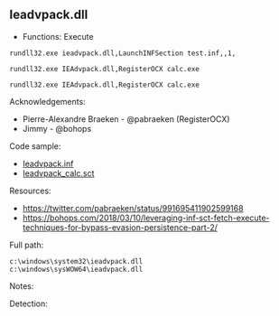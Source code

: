 ## Ieadvpack.dll

* Functions: Execute

```
rundll32.exe ieadvpack.dll,LaunchINFSection test.inf,,1,   

rundll32.exe IEAdvpack.dll,RegisterOCX calc.exe    
```

```
rundll32.exe IEAdvpack.dll,RegisterOCX calc.exe
```

Acknowledgements:
* Pierre-Alexandre Braeken - @pabraeken (RegisterOCX)
* Jimmy - @bohops

Code sample:
* [Ieadvpack.inf](https://raw.githubusercontent.com/api0cradle/LOLBAS/master/OSLibraries/Payload/Ieadvpack.inf)    
* [Ieadvpack_calc.sct](https://raw.githubusercontent.com/api0cradle/LOLBAS/master/OSLibraries/Payload/Ieadvpack_calc.sct)

Resources:
* https://twitter.com/pabraeken/status/991695411902599168
* https://bohops.com/2018/03/10/leveraging-inf-sct-fetch-execute-techniques-for-bypass-evasion-persistence-part-2/

Full path:
```
c:\windows\system32\ieadvpack.dll
c:\windows\sysWOW64\ieadvpack.dll
```

Notes:



Detection:


 
